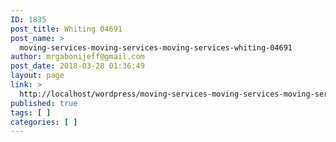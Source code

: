 ```yaml
---
ID: 1835
post_title: Whiting 04691
post_name: >
  moving-services-moving-services-moving-services-whiting-04691
author: mrgabonijeff@gmail.com
post_date: 2018-03-28 01:36:49
layout: page
link: >
  http://localhost/wordpress/moving-services-moving-services-moving-services-whiting-04691/
published: true
tags: [ ]
categories: [ ]
---
```

